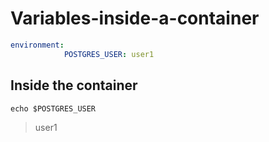 # Variables-inside-a-container

```yaml
environment:
            POSTGRES_USER: user1
```

## Inside the container

```shell
echo $POSTGRES_USER
```
> user1
